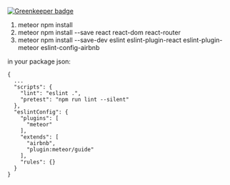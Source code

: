 
[![Greenkeeper badge](https://badges.greenkeeper.io/fede-rodes/meteor-1-3-react-router.svg)](https://greenkeeper.io/)

1. meteor npm install
2. meteor npm install --save react react-dom react-router
3. meteor npm install --save-dev eslint eslint-plugin-react eslint-plugin-meteor eslint-config-airbnb

in your package json:
```
{
  ...
  "scripts": {
    "lint": "eslint .",
    "pretest": "npm run lint --silent"
  },
  "eslintConfig": {
    "plugins": [
      "meteor"
    ],
    "extends": [
      "airbnb",
      "plugin:meteor/guide"
    ],
    "rules": {}
  }
}
```
